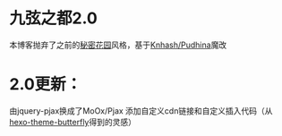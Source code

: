 # 九弦之都2.0
本博客抛弃了之前的[秘密花园](http://www.yini.org/)风格，基于[Knhash/Pudhina](https://github.com/Knhash/Pudhina)魔改

# 2.0更新：
由jquery-pjax换成了MoOx/Pjax
添加自定义cdn链接和自定义插入代码（从[hexo-theme-butterfly](https://kgithub.com/jerryc127/hexo-theme-butterfly)得到的灵感）